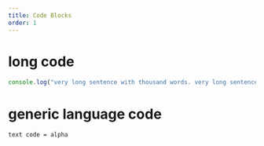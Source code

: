```yaml
---
title: Code Blocks
order: 1
---
```


# long code

```js
console.log("very long sentence with thousand words. very long sentence with thousand words. very long sentence with thousand words. very long sentence with thousand words.")
```

# generic language code

```
text code = alpha
```
